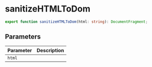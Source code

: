 # sanitizeHTMLToDom

```ts
export function sanitizeHTMLToDom(html: string): DocumentFragment;
```

## Parameters

| Parameter | Description |
|-----------|-------------|
| `html` | |
